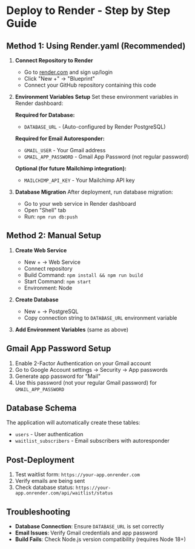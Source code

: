 # Deploy to Render - Step by Step Guide

## Method 1: Using Render.yaml (Recommended)

1. **Connect Repository to Render**
   - Go to [render.com](https://render.com) and sign up/login
   - Click "New +" → "Blueprint"
   - Connect your GitHub repository containing this code

2. **Environment Variables Setup**
   Set these environment variables in Render dashboard:
   
   **Required for Database:**
   - `DATABASE_URL` - (Auto-configured by Render PostgreSQL)
   
   **Required for Email Autoresponder:**
   - `GMAIL_USER` - Your Gmail address
   - `GMAIL_APP_PASSWORD` - Gmail App Password (not regular password)
   
   **Optional (for future Mailchimp integration):**
   - `MAILCHIMP_API_KEY` - Your Mailchimp API key

3. **Database Migration**
   After deployment, run database migration:
   - Go to your web service in Render dashboard
   - Open "Shell" tab
   - Run: `npm run db:push`

## Method 2: Manual Setup

1. **Create Web Service**
   - New + → Web Service
   - Connect repository
   - Build Command: `npm install && npm run build`
   - Start Command: `npm start`
   - Environment: Node

2. **Create Database**
   - New + → PostgreSQL
   - Copy connection string to `DATABASE_URL` environment variable

3. **Add Environment Variables** (same as above)

## Gmail App Password Setup

1. Enable 2-Factor Authentication on your Gmail account
2. Go to Google Account settings → Security → App passwords
3. Generate app password for "Mail"
4. Use this password (not your regular Gmail password) for `GMAIL_APP_PASSWORD`

## Database Schema

The application will automatically create these tables:
- `users` - User authentication
- `waitlist_subscribers` - Email subscribers with autoresponder

## Post-Deployment

1. Test waitlist form: `https://your-app.onrender.com`
2. Verify emails are being sent
3. Check database status: `https://your-app.onrender.com/api/waitlist/status`

## Troubleshooting

- **Database Connection**: Ensure `DATABASE_URL` is set correctly
- **Email Issues**: Verify Gmail credentials and app password
- **Build Fails**: Check Node.js version compatibility (requires Node 18+)